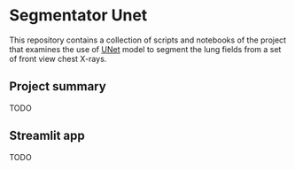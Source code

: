 # Segmentator Unet
This repository contains a collection of scripts and notebooks of the project that examines the use of <a href="https://arxiv.org/abs/1505.04597" target="_blank">UNet</a> model to segment the lung fields from a set of front view chest X-rays.

## Project summary
TODO

## Streamlit app 
TODO
